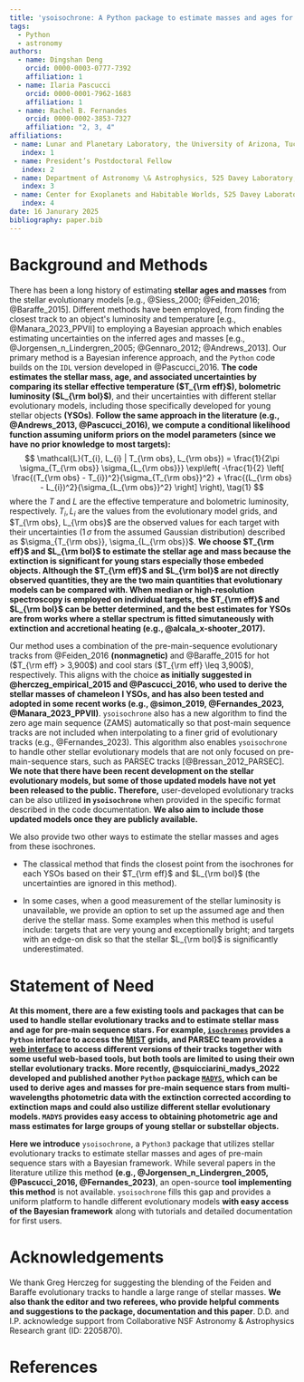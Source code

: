```yaml
---
title: 'ysoisochrone: A Python package to estimate masses and ages for YSOs'
tags:
  - Python
  - astronomy
authors:
  - name: Dingshan Deng
    orcid: 0000-0003-0777-7392
    affiliation: 1
  - name: Ilaria Pascucci
    orcid: 0000-0001-7962-1683
    affiliation: 1
  - name: Rachel B. Fernandes
    orcid: 0000-0002-3853-7327
    affiliation: "2, 3, 4"
affiliations:
 - name: Lunar and Planetary Laboratory, the University of Arizona, Tucson, AZ 85721, USA
   index: 1
 - name: President’s Postdoctoral Fellow
   index: 2
 - name: Department of Astronomy \& Astrophysics, 525 Davey Laboratory, The Pennsylvania State University, University Park, PA 16802, USA
   index: 3
 - name: Center for Exoplanets and Habitable Worlds, 525 Davey Laboratory, The Pennsylvania State University, University Park, PA 16802, USA
   index: 4
date: 16 Janurary 2025
bibliography: paper.bib
---
```


# Background and Methods
There has been a long history of estimating **stellar ages and masses** from the stellar evolutionary models [e.g., @Siess_2000; @Feiden_2016; @Baraffe_2015]. Different methods have been employed, from finding the closest track to an object's luminosity and temperature [e.g., @Manara_2023_PPVII] to employing a Bayesian approach which enables estimating uncertainties on the inferred ages and masses [e.g., @Jorgensen_n_Lindergren_2005; @Gennaro_2012; @Andrews_2013]. Our primary method is a Bayesian inference approach, and the `Python` code builds on the `IDL` version developed in @Pascucci_2016. **The code estimates the stellar mass, age, and associated uncertainties by comparing its stellar effective temperature ($T_{\rm eff}$), bolometric luminosity ($L_{\rm bol}$)**, and their uncertainties with different stellar evolutionary models, including those specifically developed for young stellar objects **(YSOs)**. **Follow the same approach in the literature (e.g., @Andrews_2013, @Pascucci_2016), we compute a conditional likelihood function assuming uniform priors on the model parameters (since we have no prior knowledge to most targets):**
$$
\mathcal{L}(T_{i}, L_{i} | T_{\rm obs}, L_{\rm obs}) = \frac{1}{2\pi \sigma_{T_{\rm obs}} \sigma_{L_{\rm obs}}} \exp\left( -\frac{1}{2} \left[ \frac{(T_{\rm obs} - T_{i})^2}{\sigma_{T_{\rm obs}}^2} + \frac{(L_{\rm obs} - L_{i})^2}{\sigma_{L_{\rm obs}}^2} \right] \right), \tag{1}
$$
where the $T$ and $L$ are the effective temperature and bolometric luminosity, respectively. $T_i, L_i$ are the values from the evolutionary model grids, and $T_{\rm obs}, L_{\rm obs}$ are the observed values for each target with their uncertainties ($1\,\sigma$ from the assumed Gaussian distribution) described as $\sigma_{T_{\rm obs}}, \sigma_{L_{\rm obs}}$.
**We choose $T_{\rm eff}$ and $L_{\rm bol}$ to estimate the stellar age and mass because the extinction is significant for young stars especially those embeded objects. Although the $T_{\rm eff}$ and $L_{\rm bol}$ are not directly observed quantities, they are the two main quantities that evolutionary models can be compared with. When median or high-resolution spectroscopy is employed on individual targets, the $T_{\rm eff}$ and $L_{\rm bol}$ can be better determined, and the best estimates for YSOs are from works where a stellar spectrum is fitted simutaneously with extinction and accretional heating (e.g., @alcala_x-shooter_2017).**

Our method uses a combination of the pre-main-sequence evolutionary tracks from @Feiden_2016 **(nonmagnetic)** and @Baraffe_2015 for hot ($T_{\rm eff} > 3,900$) and cool stars ($T_{\rm eff} \leq 3,900$), respectively. This aligns with the choice **as initially suggested in @herczeg_empirical_2015 and @Pascucci_2016, who used to derive the stellar masses of chameleon I YSOs, and has also been tested and adopted in some recent works (e.g., @simon_2019, @Fernandes_2023, @Manara_2023_PPVII)**. `ysoisochrone` also has a new algorithm to find the zero age main sequence (ZAMS) automatically so that post-main sequence tracks are not included when interpolating to a finer grid of evolutionary tracks (e.g., @Fernandes_2023). This algorithm also enables `ysoisochrone` to handle other stellar evolutionary models that are not only focused on pre-main-sequence stars, such as PARSEC tracks [@Bressan_2012_PARSEC]. **We note that there have been recent development on the stellar evolutionary models, but some of those updated models have not yet been released to the public. Therefore,** user-developed evolutionary tracks can be also utilized **in `ysoisochrone`** when provided in the specific format described in the code documentation. **We also aim to include those updated models once they are publicly available.**

We also provide two other ways to estimate the stellar masses and ages from these isochrones.

- The classical method that finds the closest point from the isochrones for each YSOs based on their $T_{\rm eff}$ and $L_{\rm bol}$ (the uncertainties are ignored in this method).

- In some cases, when a good measurement of the stellar luminosity is unavailable,  we provide an option to set up the assumed age and then derive the stellar mass. Some examples when this method is useful include: targets that are very young and exceptionally bright; and targets with an edge-on disk so that the stellar $L_{\rm bol}$ is significantly underestimated.

# Statement of Need

**At this moment, there are a few existing tools and packages that can be used to handle stellar evolutionary tracks and to estimate stellar mass and age for pre-main sequence stars. For example, [`isochrones`](https://github.com/timothydmorton/isochrones) provides a `Python` interface to access the [MIST](https://waps.cfa.harvard.edu/MIST/) grids, and PARSEC team provides a [web interface](http://stev.oapd.inaf.it/PARSEC/tools.html) to access different versions of their tracks together with some useful web-based tools, but both tools are limited to using their own stellar evolutionary tracks. More recently, @squicciarini_madys_2022 developed and published another `Python` package [`MADYS`](https://madys.readthedocs.io/en/latest/), which can be used to derive ages and masses for pre-main sequence stars from multi-wavelengths photometric data with the extinction corrected according to extinction maps and could also ustilize different stellar evolutionary models. `MADYS` provides easy access to obtaining photometric age and mass estimates for large groups of young stellar or substellar objects.**

**Here we introduce** `ysoisochrone`, a `Python3` package that utilizes stellar evolutionary tracks to estimate stellar masses and ages of pre-main sequence stars with a Bayesian framework. While several papers in the literature utilize this method **(e.g., @Jorgensen_n_Lindergren_2005, @Pascucci_2016, @Fernandes_2023)**, an open-source **tool implementing this method** is not available. `ysoisochrone` fills this gap and provides a uniform platform to handle different evolutionary models **with easy access of the Bayesian framework** along with tutorials and detailed documentation for first users. 

# Acknowledgements

We thank Greg Herczeg for suggesting the blending of the Feiden and Baraffe evolutionary tracks to handle a large range of stellar masses. **We also thank the editor and two referees, who provide helpful comments and suggestions to the package, documentation and this paper**. D.D. and I.P. acknowledge support from Collaborative NSF Astronomy \& Astrophysics Research grant (ID: 2205870).

# References
